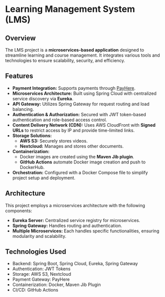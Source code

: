 # Learning Management System (LMS)
## Overview

The LMS project is a **microservices-based application** designed to streamline learning and course management. It integrates various tools and technologies to ensure scalability, security, and efficiency.


## Features

- **Payment Integration:** Supports payments through [PayHere](https://www.payhere.lk/).
- **Microservices Architecture:** Built using Spring Cloud with centralized service discovery via **Eureka**.
- **API Gateway:** Utilizes Spring Gateway for request routing and load balancing.
- **Authentication & Authorization:** Secured with JWT token-based authentication and role-based access control.
- **Content Delivery Network (CDN):** Uses AWS CloudFront with **Signed URLs** to restrict access by IP and provide time-limited links.
- **Storage Solutions:**  
  - **AWS S3:** Securely stores videos.  
  - **Nextcloud:** Manages and stores other documents.
- **Containerization:**  
  - Docker images are created using the **Maven Jib plugin**.  
  - **GitHub Actions** automate Docker image creation and push to DockerHub.
- **Orchestration:** Configured with a Docker Compose file to simplify project setup and deployment.

 
## Architecture

This project employs a microservices architecture with the following components:  
- **Eureka Server:** Centralized service registry for microservices.  
- **Spring Gateway:** Handles routing and authentication.  
- **Multiple Microservices:** Each handles specific functionalities, ensuring modularity and scalability.


## Technologies Used

- Backend: Spring Boot, Spring Cloud, Eureka, Spring Gateway
- Authentication: JWT Tokens
- Storage: AWS S3, Nextcloud
- Payment Gateway: PayHere
- Containerization: Docker, Maven Jib Plugin
- CI/CD: GitHub Actions
